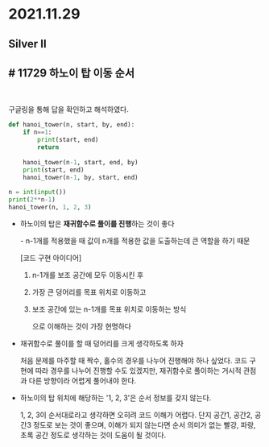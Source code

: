 # 2021.11.29

## Silver II

## # 11729 하노이 탑 이동 순서

<br/>

구글링을 통해 답을 확인하고 해석하였다.

```python
def hanoi_tower(n, start, by, end):
    if n==1:
        print(start, end)
        return
    
    hanoi_tower(n-1, start, end, by)
    print(start, end)
    hanoi_tower(n-1, by, start, end)
    
n = int(input())
print(2**n-1)
hanoi_tower(n, 1, 2, 3)
```

* 하노이의 탑은 **재귀함수로 풀이를 진행**하는 것이 좋다

  \- n-1개를 적용했을 때 값이 n개를 적용한 값을 도출하는데 큰 역할을 하기 때문

  

  [코드 구현 아이디어]

  1. n-1개를 보조 공간에 모두 이동시킨 후

  2. 가장 큰 덩어리를 목표 위치로 이동하고

  3. 보조 공간에 있는 n-1개를 목표 위치로 이동하는 방식

     으로 이해하는 것이 가장 현명하다

     

* 재귀함수로 풀이를 할 때 덩어리를 크게 생각하도록 하자

  처음 문제를 마주할 때 짝수, 홀수의 경우를 나누어 진행해야 하나 싶었다. 코드 구현에 따라 경우를 나누어 진행할 수도 있겠지만, 재귀함수로 풀이하는 거시적 관점과 다른 방향이라 어렵게 풀어내야 한다.

* 하노이의 탑 위치에 해당하는 '1, 2, 3'은 순서 정보를 갖지 않는다.

  1, 2, 3이 순서대로라고 생각하면 오히려 코드 이해가 어렵다. 단지 공간1, 공간2, 공간3 정도로 보는 것이 좋으며, 이해가 되지 않는다면 순서 의미가 없는 빨강, 파랑, 초록 공간 정도로 생각하는 것이 도움이 될 것이다.